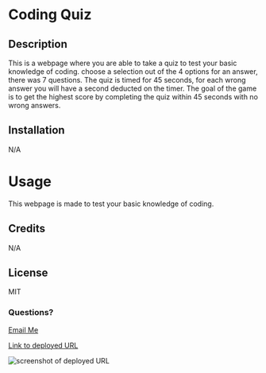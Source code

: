 # Coding Quiz 

## Description
This is a webpage where you are able to take a quiz to test your basic knowledge of coding.
choose a selection out of the 4 options for an answer, there was 7 questions. The quiz is timed for 45 seconds, for each wrong answer you will have a second deducted on the timer. The goal of the game is to get the highest score by completing the quiz within 45 seconds with no wrong answers.

## Installation
N/A

# Usage
This webpage is made to test your basic knowledge of coding.

## Credits
N/A

## License
MIT

### Questions?
 <a href="mailto:sweet.victoria1218@gmail.com">Email Me</a>

 <a href="https://victoriasweet.github.io/super-cuckoo/Develop/">Link to deployed URL</a>

![screenshot of deployed URL](./screenshot.png?raw=true "Screenshot of deployed URL")